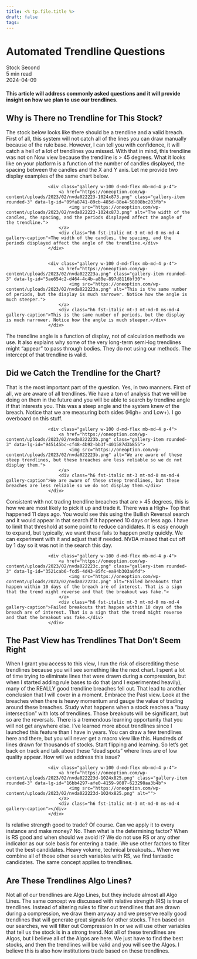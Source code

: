 ```yaml
---
title: <% tp.file.title %>
draft: false
tags:
---
```


<div class="bg-secondary">
<h1 class="py-5 ms-3 ms-md-4 my-0">Automated Trendline Questions</h1>
</div>
<div class="d-flex align-items-center flex-wrap text-muted ps-3 ps-md-4 py-3 border-top border-bottom">
<div class="border-end pe-3 me-3">
<span class="badge bg-faded-primary text-primary">
Stock Second </span>
</div>
<div class="fs-sm pe-3 border-end me-3">5 min read</div>
<div class="fs-sm">
2024-04-09 </div>
</div>
<section class="px-3 px-md-4 py-4">
<h4 class="wp-block-heading">This article will address commonly asked questions and it will provide insight on how we plan to use our trendlines. </h4>
<h2 class="wp-block-heading" id="Why_is_There_no_Trendline_for_This_Stock_">Why is There no Trendline for This Stock?</h2>
<p>The stock below looks like there should be a trendline and a valid breach. First of all, this system will not catch all of the lines you can draw manually because of the rule base. However, I can tell you with confidence, it will catch a hell of a lot of trendlines you missed. With that in mind, this trendline was not on Now view because the trendline is &gt; 45 degrees. What it looks like on your platform is a function of the number of candles displayed, the spacing between the candles and the X and Y axis. Let me provide two display examples of the same chart below. </p>

                    <div class="gallery w-100 d-md-flex mb-md-4 p-4">
                        <a href="https://oneoption.com/wp-content/uploads/2023/02/nvda022223-1024x873.png" class="gallery-item rounded-3" data-lg-id="09fa8741-89cb-485d-88e4-58808bc203fb">
                            <img src="https://oneoption.com/wp-content/uploads/2023/02/nvda022223-1024x873.png" alt="The width of the candles, the spacing, and the periods displayed affect the angle of the trendline.">
                        </a>
                        <div class="h6 fst-italic mt-3 mt-md-0 ms-md-4 gallery-caption">The width of the candles, the spacing, and the periods displayed affect the angle of the trendline.</div>
                    </div>
                

                    <div class="gallery w-100 d-md-flex mb-md-4 p-4">
                        <a href="https://oneoption.com/wp-content/uploads/2023/02/nvda022223a.png" class="gallery-item rounded-3" data-lg-id="5ae654c2-d464-4c4b-a80e-897d8116bf30">
                            <img src="https://oneoption.com/wp-content/uploads/2023/02/nvda022223a.png" alt="This is the same number of periods, but the display is much narrower. Notice how the angle is much steeper.">
                        </a>
                        <div class="h6 fst-italic mt-3 mt-md-0 ms-md-4 gallery-caption">This is the same number of periods, but the display is much narrower. Notice how the angle is much steeper.</div>
                    </div>
                
<p>The trendline angle is a function of display, not of calculation methods we use. It also explains why some of the very long-term semi-log trendlines might “appear” to pass through bodies. They do not using our methods.&nbsp;The intercept of that trendline is valid.</p>
<h2 class="wp-block-heading" id="Did_we_Catch_the_Trendline_for_the_Chart_">Did we Catch the Trendline for the Chart?</h2>
<p>That is the most important part of the question. Yes, in two manners. First of all, we are aware of all trendlines. We have a ton of analysis that we will be doing on them in the future and you will be able to search by trendline angle if that interests you. This was a steep angle and the system knew of the breach. Notice that we are measuring both sides (High+ and Low+). I go overboard on this stuff. </p>

                    <div class="gallery w-100 d-md-flex mb-md-4 p-4">
                        <a href="https://oneoption.com/wp-content/uploads/2023/02/nvda022223b.png" class="gallery-item rounded-3" data-lg-id="945145bc-cf48-4b92-bb3f-401587d3b855">
                            <img src="https://oneoption.com/wp-content/uploads/2023/02/nvda022223b.png" alt="We are aware of these steep trendlines, but these breaches are less reliable so we do not display them.">
                        </a>
                        <div class="h6 fst-italic mt-3 mt-md-0 ms-md-4 gallery-caption">We are aware of these steep trendlines, but these breaches are less reliable so we do not display them.</div>
                    </div>
                
<p>Consistent with not trading trendline breaches that are &gt; 45 degrees, this is how we are most likely to pick it up and trade it. There was a High+ Top that happened 11 days ago. You would see this using the Bullish Reversal search and it would appear in that search if it happened 10 days or less ago. I have to limit that threshold at some point to reduce candidates. It is easy enough to expand, but typically, we want these fails to happen pretty quickly. We can experiment with it and adjust that if needed.&nbsp;NVDA missed that cut off by 1 day so it was not in the search this day.</p>

                    <div class="gallery w-100 d-md-flex mb-md-4 p-4">
                        <a href="https://oneoption.com/wp-content/uploads/2023/02/nvda022223c.png" class="gallery-item rounded-3" data-lg-id="3521cab6-fcd5-4d43-85fc-ea94b303a0fd">
                            <img src="https://oneoption.com/wp-content/uploads/2023/02/nvda022223c.png" alt="Failed breakouts that happen within 10 days of the breach are of interest. That is a sign that the trend might reverse and that the breakout was fake.">
                        </a>
                        <div class="h6 fst-italic mt-3 mt-md-0 ms-md-4 gallery-caption">Failed breakouts that happen within 10 days of the breach are of interest. That is a sign that the trend might reverse and that the breakout was fake.</div>
                    </div>
                
<h2 class="wp-block-heading" id="The_Past_View_has_Trendlines_That_Don_t_Seem_Right">The Past View has Trendlines That Don’t Seem Right</h2>
<p>When I grant you access to this view, I run the risk of discrediting these trendlines because you will see something like the next chart. I spent a lot of time trying to eliminate lines that were drawn during a compression, but when I started adding rule bases to do that (and I experimented heavily), many of the REALLY good trendline breaches fell out. That lead to another conclusion that I will cover in a moment. Embrace the Past view. Look at the breaches when there is heavy momentum and gauge the value of trading around these breaches. Study what happens when a stock reaches a “busy intersection” with lots of trendlines. Those breakouts will be significant, but so are the reversals. There is a tremendous learning opportunity that you will not get anywhere else. I’ve learned more about trendlines since I launched this feature than I have in years. You can draw a few trendlines here and there, but you will never get a macro view like this. Hundreds of lines drawn for thousands of stocks. Start flipping and learning. So let’s get back on track and talk about these “dead spots” where lines are of low quality appear. How will we address this issue?</p>

                    <div class="gallery w-100 d-md-flex mb-md-4 p-4">
                        <a href="https://oneoption.com/wp-content/uploads/2023/02/nvda022223d-1024x825.png" class="gallery-item rounded-3" data-lg-id="16bb4297-afe0-4159-9087-623298aa3b4b">
                            <img src="https://oneoption.com/wp-content/uploads/2023/02/nvda022223d-1024x825.png" alt="">
                        </a>
                        <div class="h6 fst-italic mt-3 mt-md-0 ms-md-4 gallery-caption"></div>
                    </div>
                
<p>Is relative strength good to trade? Of course. Can we apply it to every instance and make money? No. Then what is the determining factor? When is RS good and when should we avoid it? We do not use RS or any other indicator as our sole basis for entering a trade. We use other factors to filter out the best candidates. Heavy volume, technical breakouts… When we combine all of those other search variables with RS, we find fantastic candidates.&nbsp;The same concept applies to trendlines.</p>
<h2 class="wp-block-heading" id="Are_These_Trendlines_Algo_Lines_">Are These Trendlines Algo Lines?</h2>
<p>Not all of our trendlines are Algo Lines, but they include almost all Algo Lines. The same concept we discussed with relative strength (RS) is true of trendlines. Instead of altering rules to filter out trendlines that are drawn during a compression, we draw them anyway and we preserve really good trendlines that will generate great signals for other stocks. Then based on our searches, we will filter out Compression In or we will use other variables that tell us the stock is in a strong trend. Not all of these trendlines are Algos, but I believe all of the Algos are here. We just have to find the best stocks, and then the trendlines will be valid and you will see the Algos. I believe this is also how institutions trade based on these trendlines.</p>
</section>
